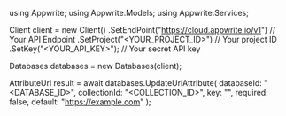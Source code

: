 using Appwrite;
using Appwrite.Models;
using Appwrite.Services;

Client client = new Client()
    .SetEndPoint("https://cloud.appwrite.io/v1") // Your API Endpoint
    .SetProject("<YOUR_PROJECT_ID>") // Your project ID
    .SetKey("<YOUR_API_KEY>"); // Your secret API key

Databases databases = new Databases(client);

AttributeUrl result = await databases.UpdateUrlAttribute(
    databaseId: "<DATABASE_ID>",
    collectionId: "<COLLECTION_ID>",
    key: "",
    required: false,
    default: "https://example.com"
);
